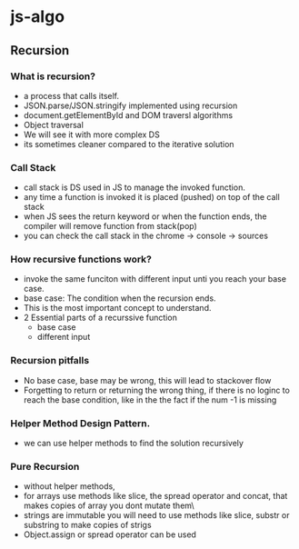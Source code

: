 # js-algo

## Recursion

### What is recursion?
- a process that calls itself.
- JSON.parse/JSON.stringify implemented using recursion
- document.getElementById and DOM traversl algorithms
- Object traversal
- We will see it with more complex DS
- its sometimes cleaner compared to the iterative solution


### Call Stack

- call stack is DS used in JS to manage the invoked function.
- any time a function is invoked it is placed (pushed) on top of the call stack
- when JS sees the return keyword or when the function ends, the compiler will remove function from stack(pop)
- you can check the call stack in the chrome -> console -> sources

### How recursive functions work?

- invoke the same funciton with different input unti you reach your base case.
- base case: The condition when the recursion ends.
- This is the most important concept to understand.
- 2 Essential parts of a recurssive function
    - base case
    - different input

### Recursion pitfalls

- No base case, base may be wrong, this will lead to stackover flow
- Forgetting to return or returning the wrong thing, if there is no loginc to reach the base condition, like in the the fact if the num -1 is missing

### Helper Method Design Pattern.

- we can use helper methods to find the solution recursively

### Pure Recursion

- without helper methods,
- for arrays use methods like slice, the spread operator and concat, that makes copies of array you dont mutate them\
- strings are immutable you will need to use methods like slice, substr or substring to make copies of strigs
- Object.assign or spread operator can be used





    